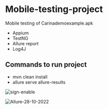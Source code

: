 # Mobile-testing-project

Mobile testing of Carinademoexample.apk

- Appium
- TestNG
- Allure report
- Log4J

## Commands to run project
- mvn clean install
- allure serve allure-results

![sign-enable](https://user-images.githubusercontent.com/70411447/198594898-98ad6e75-c0fd-4e3d-a979-697119f0044a.gif)


![Allure-28-10-2022](https://user-images.githubusercontent.com/70411447/198595068-5e7c22c4-7d3e-4e9b-ab92-d1a2ca01fc3d.png)




